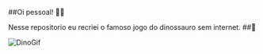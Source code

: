 ##Oi pessoal! 👋🏻

Nesse repositorio eu recriei o famoso jogo do dinossauro sem internet. ##🦖

 <img alt="DinoGif" src="https://j.gifs.com/jYqqAv.gif">



